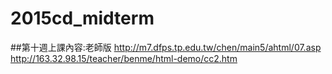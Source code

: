 # 2015cd_midterm
##第十週上課內容:老師版
http://m7.dfps.tp.edu.tw/chen/main5/ahtml/07.asp
</br>
http://163.32.98.15/teacher/benme/html-demo/cc2.htm
